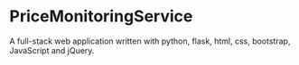 # PriceMonitoringService
 A full-stack web application written with python, flask, html, css, bootstrap, JavaScript and jQuery.
